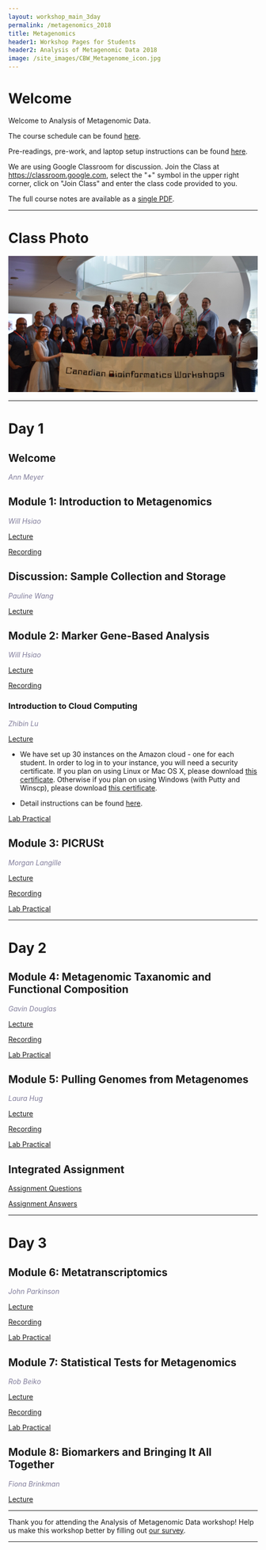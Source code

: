 ```yaml
---
layout: workshop_main_3day
permalink: /metagenomics_2018
title: Metagenomics
header1: Workshop Pages for Students
header2: Analysis of Metagenomic Data 2018
image: /site_images/CBW_Metagenome_icon.jpg
---
```


# Welcome <a id="welcome"></a>

Welcome to Analysis of Metagenomic Data.

The course schedule can be found [here](https://bioinformaticsdotca.github.io/Metagenomics_2018_schedule).

Pre-readings, pre-work, and laptop setup instructions can be found [here](https://bioinformaticsdotca.github.io/metagenomics_2018_prework).<a id="preworkshop"></a>  

We are using Google Classroom for discussion. Join the Class at https://classroom.google.com, select the "+" symbol in the upper right corner, click on "Join Class" and enter the class code provided to you.

The full course notes are available as a [single PDF](https://drive.google.com/open?id=1y7f1DRGxSp3W5glUUmDY2E5v6d_m-A1k).  

***

# Class Photo
 
<img src="https://github.com/bioinformaticsdotca/Metagenomics_2018/blob/master/DSC_0611.jpg?raw=true" alt="Class Photo" width="750" />

***

# Day 1 <a id="day1"></a>

##  Welcome 

  *<font color="#827e9c">Ann Meyer</font>*

## Module 1: Introduction to Metagenomics

*<font color="#827e9c">Will Hsiao</font>* 

[Lecture](https://drive.google.com/open?id=1duCGV_RVxBUCEHFjJtCHJOAN_-iVW13w)   

[Recording](https://www.youtube.com/watch?v=WnluVyJ58xw&t=0s&list=PL3izGL6oi0S_mH1C79CQNjVgCZy56WFoq&index=2)

## Discussion: Sample Collection and Storage

*<font color="#827e9c">Pauline Wang</font>* 

[Lecture](https://drive.google.com/a/bioinformatics.ca/file/d/1N2nRFJql0uwt7ioPhEc7LWOdGP_v6GqF/view?usp=sharing)

## Module 2: Marker Gene-Based Analysis

*<font color="#827e9c">Will Hsiao</font>* 

[Lecture](https://drive.google.com/open?id=1HHe9CCUwioF9PZjy60AUwJQ3QS6i1yPA)

[Recording](https://www.youtube.com/watch?v=uIjFg9X7d5U&t=0s&list=PL3izGL6oi0S_mH1C79CQNjVgCZy56WFoq&index=3)

### Introduction to Cloud Computing

*<font color="#827e9c">Zhibin Lu</font>* 

[Lecture](https://drive.google.com/open?id=14_05fpg9mIbqU1fQQdTZ5EZXSwD_5OqA)

* We have set up 30 instances on the Amazon cloud - one for each student. In order to log in to your instance, you will need a security certificate. If you plan on using Linux or Mac OS X, please download [this certificate](http://main.oicrcbw.ca/private/CBWNY.pem). Otherwise if you plan on using Windows (with Putty and Winscp), please download [this certificate](http://main.oicrcbw.ca/private/CBWNY.ppk).

* Detail instructions can be found [here](https://bioinformaticsdotca.github.io/AWS_setup).

[Lab Practical](https://drive.google.com/a/bioinformatics.ca/file/d/1aFCh0EfrKW0rH3xkMWhzuhcnTqHZ4KiC/view?usp=sharing)  

## Module 3: PICRUSt

*<font color="#827e9c">Morgan Langille</font>* 

[Lecture](https://drive.google.com/open?id=1VSZFN7i95zo-VLUuVJpvhUETg0ixcq3x)  

[Recording](https://www.youtube.com/watch?v=uIjFg9X7d5U&t=0s&list=PL3izGL6oi0S_mH1C79CQNjVgCZy56WFoq&index=3)

[Lab Practical](https://github.com/LangilleLab/microbiome_helper/wiki/CBW-2018-PICRUSt2-Tutorial)  

***

# Day 2 <a id="day2"></a>

## Module 4: Metagenomic Taxanomic and Functional Composition

*<font color="#827e9c">Gavin Douglas</font>* 

[Lecture](https://drive.google.com/open?id=1e8r2hV8GF-JH_r7hcufwqaeTSJQUZJ0J)  

[Recording](https://www.youtube.com/watch?v=O3Gek4BkR-A&t=0s&list=PL3izGL6oi0S_mH1C79CQNjVgCZy56WFoq&index=5)

[Lab Practical](https://github.com/LangilleLab/microbiome_helper/wiki/CBW-2018-Metagenomic-Taxonomic-and-Functional-Composition-Tutorial)  
 
## Module 5: Pulling Genomes from Metagenomes

*<font color="#827e9c">Laura Hug</font>* 

[Lecture](https://drive.google.com/open?id=1QFjObDGVrULENRRHiDGvvk44zx92X5K0)  

[Recording](https://www.youtube.com/watch?v=BC9sxqAEs2s&t=0s&list=PL3izGL6oi0S_mH1C79CQNjVgCZy56WFoq&index=6)

[Lab Practical](http://merenlab.org/tutorials/infant-gut/)  

## Integrated Assignment

[Assignment Questions](https://bioinformaticsdotca.github.io/metagenomics_2018_IA)  

[Assignment Answers](https://bioinformaticsdotca.github.io/metagenomics_2018_IA_answers)  

***

# Day 3 <a id="day3"></a>

## Module 6: Metatranscriptomics

*<font color="#827e9c">John Parkinson</font>* 

[Lecture](https://drive.google.com/open?id=1ZWlcw0BR-Ys7mb3uuJmSAvqtbpJ4oPOZ)

[Recording](https://www.youtube.com/watch?v=tBwM_CM2TW4&t=0s&list=PL3izGL6oi0S_mH1C79CQNjVgCZy56WFoq&index=7)

[Lab Practical](https://parkinsonlab.github.io/Metatranscriptome-Workshop/)  


## Module 7: Statistical Tests for Metagenomics

*<font color="#827e9c">Rob Beiko</font>* 

[Lecture](https://drive.google.com/open?id=1I74RHWUS_mKZpVr9cHtZ7qz-fjG3Ftjk)  

[Recording](https://www.youtube.com/watch?v=cdKmX2io8oA&t=0s&list=PL3izGL6oi0S_mH1C79CQNjVgCZy56WFoq&index=8)

[Lab Practical](https://drive.google.com/a/bioinformatics.ca/file/d/1CHq0JzRnITIFwRIgD20WQkxhPfwpOKNr/view?usp=sharing)  

## Module 8: Biomarkers and Bringing It All Together

*<font color="#827e9c">Fiona Brinkman</font>* 

[Lecture](https://drive.google.com/open?id=1N920bdCxc62T_7SW2lPCWdF_5ZU0gq4l)  

***

Thank you for attending the Analysis of Metagenomic Data workshop! Help us make this workshop better by filling out [our survey](https://goo.gl/forms/8IT48rfPfnctNgpk1).

***
